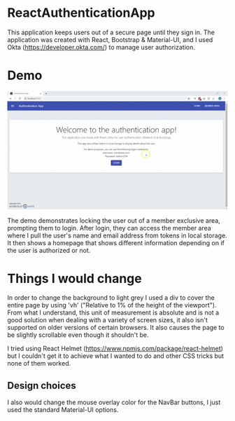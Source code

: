 # ReactAuthenticationApp
This application keeps users out of a secure page until they sign in. The application was created with React, Bootstrap & Material-UI, and I used Okta (https://developer.okta.com/) to manage user authorization. 

# Demo 
![](Demo.gif)

The demo demonstrates locking the user out of a member exclusive area, prompting them to login. After login, they can access the member area where I pull the user's name and email address from tokens in local storage. It then shows a homepage that shows different information depending on if the user is authorized or not. 


# Things I would change
In order to change the background to light grey I used a div to cover the entire page by using 'vh' ("Relative to 1% of the height of the viewport"). From what I understand, this unit of measurement is absolute and is not a good solution when dealing with a variety of screen sizes, it also isn't supported on older versions of certain browsers. It also causes the page to be slightly scrollable even though it shouldn't be.

I tried using React Helmet (https://www.npmjs.com/package/react-helmet) but I couldn't get it to achieve what I wanted to do and other CSS tricks but none of them worked.

## Design choices
I also would change the mouse overlay color for the NavBar buttons, I just used the standard Material-UI options.

